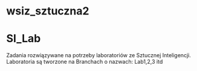 # wsiz_sztuczna2
# SI_Lab
Zadania rozwiązywane na potrzeby laboratoriów ze Sztucznej Inteligencji.
Laboratoria są tworzone na Branchach o nazwach: Lab1,2,3 itd
